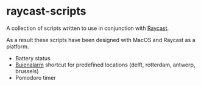# raycast-scripts
A collection of scripts written to use in conjunction with [Raycast](https://raycast.com).

As a result these scripts have been designed with MacOS and Raycast as a platform.

- Battery status
- [Buienalarm](https://buienalarm.nl) shortcut for predefined locations (delft, rotterdam, antwerp, brussels)
- Pomodoro timer
